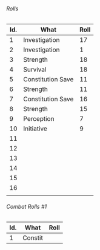 

###### Rolls
| Id. | What              | Roll |
| --- | ----------------- | ---- |
| 1   | Investigation     | 17   |
| 2   |Investigation| 1    |
| 3   | Strength          | 18   |
| 4   | Survival          | 18   |
| 5   | Constitution Save | 11   |
| 6   | Strength          | 11   |
| 7   | Constitution Save | 16   |
| 8   | Strength          | 15   |
| 9   | Perception        | 7    |
| 10  | Initiative        | 9    |
| 11  |                   |      |
| 12  |                   |      |
| 13  |                   |      |
| 14  |                   |      |
| 15  |                   |      |
| 16  |                   |      |
|     |                   |      |

###### Combat Rolls #1
| Id. | What | Roll |
| --- | ---- | ---- |
| 1   | Constit     |      |
